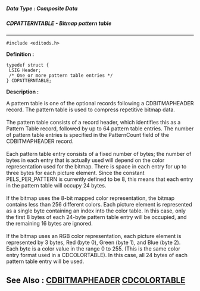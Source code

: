 ##### Data Type : Composite Data
##### CDPATTERNTABLE - Bitmap pattern table
---
```
#include <editods.h>
```

**Definition :**
```
typedef struct {
 LSIG Header;
 /* One or more pattern table entries */
} CDPATTERNTABLE;
```

**Description :**

A pattern table is one of the optional records following a CDBITMAPHEADER record.  The pattern table is used to compress repetitive bitmap data.<br>
<br>
The pattern table consists of a record header, which identifies this as a Pattern Table record, followed by up to 64 pattern table entries.  The number of pattern table entries is specified in the PatternCount field of the CDBITMAPHEADER record.<br>
<br>
Each pattern table entry consists of a fixed number of bytes;  the number of bytes in each entry that is actually used will depend on the color representation used for the bitmap.  There is space in each entry for up to three bytes for each picture element.  Since the constant PELS_PER_PATTERN is currently defined to be 8, this means that each entry in the pattern table will occupy 24 bytes.<br>
<br>
If the bitmap uses the 8-bit mapped color representation, the bitmap contains less than 256 different colors.  Each picture element is represented as a single byte containing an index into the color table.  In this case, only the first 8 bytes of each 24-byte pattern table entry will be occupied, and the remaining 16 bytes are ignored.<br>
<br>
If the bitmap uses an RGB color representation, each picture element is represented by 3 bytes, Red (byte 0), Green (byte 1), and Blue (byte 2).  Each byte is a color value in the range 0 to 255.  (This is the same color entry format used in a CDCOLORTABLE).  In this case, all 24 bytes of each pattern table entry will be used.


**See Also :**
[CDBITMAPHEADER](/domino-c-api-docs/reference/Data/CDBITMAPHEADER)
[CDCOLORTABLE](/domino-c-api-docs/reference/Data/CDCOLORTABLE)
---
